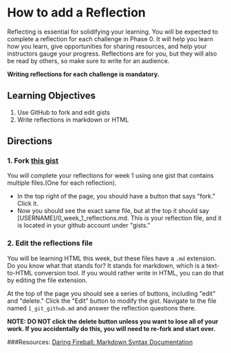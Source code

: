 # How to add a Reflection

Reflecting is essential for solidifying your learning. You will be expected to complete a reflection for each challenge in Phase 0. It will help you learn how you learn, give opportunities for sharing resources, and help your instructors gauge your progress. Reflections are for you, but they will also be read by others, so make sure to write for an audience. 

**Writing reflections for each challenge is mandatory.**

## Learning Objectives

1. Use GitHub to fork and edit gists
2. Write reflections in markdown or HTML

## Directions

### 1. Fork <a href="https://gist.github.com/dbc-challenges/83e529e4c416967a0dde/" target="_blank"> this gist</a>
You will complete your reflections for week 1 using one gist that contains multiple files.(One for each reflection). 

* In the top right of the page, you should have a button that says "fork." Click it. 
* Now you should see the exact same file, but at the top it should say [USERNAME]/0_week_1_reflections.md. This is your reflection file, and it is located in your github account under "gists."

### 2. Edit the reflections file

You will be learning HTML this week, but these files have a `.md` extension. Do you know what that stands for? It stands for markdown, which is a text-to-HTML conversion tool.  If you would rather write in HTML, you can do that by editing the file extension. 

At the top of the page you should see a series of buttons, including "edit" and "delete." Click the "Edit" button to modify the gist. Navigate to the file named `1_git_github.md` and answer the reflection questions there. 

**NOTE: DO NOT click the delete button unless you want to lose all of your work. If you accidentally do this, you will need to re-fork and start over.**


###Resources:
<a href="http://daringfireball.net/projects/markdown/syntax" target="_blank">Daring Fireball: Markdown Syntax Documentation</a> 
